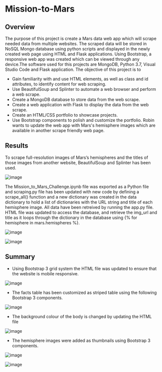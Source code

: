 # Mission-to-Mars
## Overview
The purpose of this project is create a Mars data web app which will scrape needed data from multiple websites. The scraped data will be stored in NoSQL Mongo database using python scripts and displayed in the newly created web page using HTML and Flask applications. Using Bootstrap, a responsive web app was created which can be viewed through any device.The software used for this projects are MongoDB, Python 3.7, Visual Studio Code and Flask application. The objective of this project is to
* Gain familiarity with and use HTML elements, as well as class and id attributes, to identify content for web scraping.
* Use BeautifulSoup and Splinter to automate a web browser and perform a web scrape.
* Create a MongoDB database to store data from the web scrape.
* Create a web application with Flask to display the data from the web scrape.
* Create an HTML/CSS portfolio to showcase projects.
* Use Bootstrap components to polish and customize the portfolio.
Robin wants to update the web app with Mars's hemisphere images which are available in another scrape friendly web page. 

## Results
To scrape full-resolution images of Mars’s hemispheres and the titles of those images from another website, BeautifulSoup and Splinter has been used.  

![image](https://user-images.githubusercontent.com/108298416/188289012-1dc370db-e48b-4c2b-98b2-22a7b6c8eb61.png)

The Mission_to_Mars_Challenge.ipynb file was exported as a Python file and scraping.py file has been updated with new code by defining a scrape_all() function and a new dictionary was created in the data dictionary to hold a list of dictionaries with the URL string and title of each hemisphere image. All data have been retreived by running the app.py file. HTML file was updated to access the database, and retrieve the img_url and title as it loops through the dictionary in the database using {% for hemisphere in mars.hemispheres %}.

![image](https://user-images.githubusercontent.com/108298416/188288806-3b63e4a6-9c44-465b-8f7d-00aa14bbad88.png)

![image](https://user-images.githubusercontent.com/108298416/188289341-bd30d9c5-48ce-407a-b043-345921852397.png)

## Summary
* Using Bootstrap 3 grid system the HTML file was updated to ensure that the website is mobile responsive.

![image](https://user-images.githubusercontent.com/108298416/188289147-e665f15d-bcbd-4f7d-812b-bd785971b42a.png)

* The facts table has been customized as striped table using the following Bootstrap 3 components.

![image](https://user-images.githubusercontent.com/108298416/188289235-3c9f145f-8979-41df-8c74-85d212e6a50b.png)

* The background colour of the body is changed by updating the HTML file

![image](https://user-images.githubusercontent.com/108298416/188289256-8092d8ec-f173-4e54-ac6f-f23fa3b400ab.png)

* The hemisphere images were added as thumbnails using Bootstrap 3 components.

![image](https://user-images.githubusercontent.com/108298416/188289217-74d1aa7c-52a7-4147-8965-208d21c0ebe4.png)

![image](https://user-images.githubusercontent.com/108298416/188289373-0779c765-f712-4d6c-980c-4c72b3a81e98.png)




